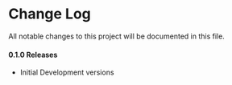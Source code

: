 # Change Log
All notable changes to this project will be documented in this file.

#### 0.1.0 Releases

- Initial Development versions
